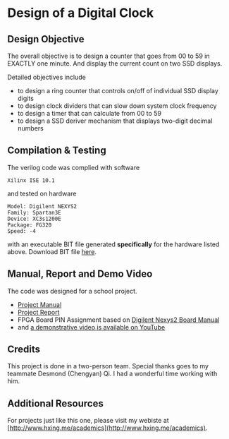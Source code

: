 # Design of a Digital Clock

## Design Objective
The overall objective is to design a counter that goes from 00 to 59 in EXACTLY one minute. And display the current count on two SSD displays.

Detailed objectives include
- to design a ring counter that controls on/off of individual SSD display digits
- to design clock dividers that can slow down system clock frequency
- to design a timer that can calculate from 00 to 59
- to design a SSD deriver mechanism that displays two-digit decimal numbers 

## Compilation & Testing
The verilog code was complied with software
```
Xilinx ISE 10.1
```

and tested on hardware
```FPGA
Model: Digilent NEXYS2
Family: Spartan3E
Device: XC3s1200E
Package: FG320
Speed: -4
```

with an executable BIT file generated **specifically** for the hardware listed above. Download BIT file [here](https://undergrad.hxing.me/VE270/VE270_Lab_VI.bit?x-source=site).

## Manual, Report and Demo Video
The code was designed for a school project.
- [Project Manual](https://undergrad.hxing.me/VE270/Lab+VI+Manual.pdf?x-source=site)
- [Project Report](https://undergrad.hxing.me/VE270/Lab+VI+Report.pdf?x-source=site)
- FPGA Board PIN Assignment based on [Digilent Nexys2 Board Manual](https://undergrad.hxing.me/VE270/Digilent+Nexys2+Manual.pdf?x-source=site)
- and [a demonstrative video is available on YouTube](https://youtu.be/M_Ml6MK7oH0?t=2m5s)

## Credits
This project is done in a two-person team. Special thanks goes to my teammate Desmond (Chengyan) Qi. I had a wonderful time working with him.

## Additional Resources
For projects just like this one, please visit my webiste at [http://www.hxing.me/academics](http://www.hxing.me/academics).

